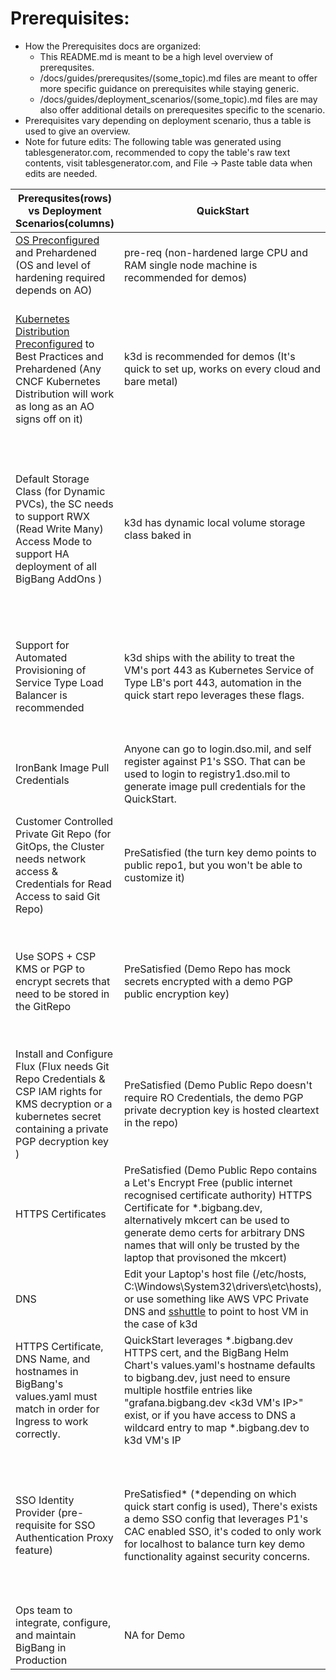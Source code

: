 # Prerequisites:
* How the Prerequisites docs are organized:
  * This README.md is meant to be a high level overview of prerequsites.
  * /docs/guides/prerequsites/(some_topic).md files are meant to offer more specific guidance on prerequisites while staying generic. 
  * /docs/guides/deployment_scenarios/(some_topic).md files are may also offer additional details on prerequesites specific to the scenario. 
* Prerequisites vary depending on deployment scenario, thus a table is used to give an overview.
* Note for future edits: The following table was generated using tablesgenerator.com, recommended to copy the table's raw text contents, visit tablesgenerator.com, and File -> Paste table data when edits are needed.

| Prerequsites(rows) vs Deployment Scenarios(columns)                                                                                                              | QuickStart                                                                                                                                                                                                                                                                                                  | Internet Connected                                                                                                                                                                                           | Internet Disconnected                                                                                                                                                                                                       |
|------------------------------------------------------------------------------------------------------------------------------------------------------------------|-------------------------------------------------------------------------------------------------------------------------------------------------------------------------------------------------------------------------------------------------------------------------------------------------------------|--------------------------------------------------------------------------------------------------------------------------------------------------------------------------------------------------------------|-----------------------------------------------------------------------------------------------------------------------------------------------------------------------------------------------------------------------------|
| [OS Preconfigured](os_preconfiguration.md) and Prehardened (OS and level of hardening required depends on AO)                                                                         | pre-req (non-hardened large CPU and RAM single node machine is recommended for demos)                                                                                                                                                                                                                       | CSPs usually have marketplaces with pre-hardened VM images                                                                                                                                                   | pre-req                                                                                                                                                                                                                     |
| [Kubernetes Distribution Preconfigured](kubernetes_preconfiguration.md) to Best Practices and Prehardened (Any CNCF Kubernetes Distribution will work as long as an AO signs off on it)       | k3d is recommended for demos (It's quick to set up, works on every cloud and bare metal)                                                                                                                                                                                                                    | https://repo1.dso.mil/platform-one/distros                                                                                                                                                                   | pre-req (users are responsible for airgap image import of container images needed by chosen Kubernetes Distribution)                                                                                                        |
| Default Storage Class (for Dynamic PVCs), the SC needs to support RWX (Read Write Many) Access Mode to support HA deployment of all BigBang AddOns )                                                                                                                         | k3d has dynamic local volume storage class baked in                                                                                                                                                                                                                                                         | In most cases it's recommended to use a CSP specific storage class                                                                                                                                           | [BB Product team did a Cloud Agnostic Storage Solution research spike](https://repo1.dso.mil/platform-one/big-bang/bigbang/-/issues/260), (Note: No storage class specific container images exist in IronBank at this time) |
| Support for Automated Provisioning of Service Type Load Balancer is recommended                                                                                  | k3d ships with the ability to treat the VM's port 443 as Kubernetes Service of Type LB's port 443, automation in the quick start repo leverages these flags.                                                                                                                                                | CSPs usually include flags you can pass to the kube-apiserver to support auto provisioning of CSP LBs.                                                                                                       | pre-req (users are responsible for setting up [MetalLB](https://metallb.universe.tf/), [kubevip](https://kube-vip.io/), or external LB pointing to NodePorts)                                                               |
| IronBank Image Pull Credentials                                                                                                                                  | Anyone can go to login.dso.mil, and self register against P1's SSO. That can be used to login to registry1.dso.mil to generate image pull credentials for the QuickStart.                                                                                                                                   | BigBang customers are recommended to use ask their BB Customer Liaison's for an IronBank Image pull robot account, which lasts 6 months.                                                                     | [BigBang Releases](https://repo1.dso.mil/platform-one/big-bang/bigbang/-/releases) includes a .tar.gz of IronBank Images                                                                                                    |
| Customer Controlled Private Git Repo (for GitOps, the Cluster needs network access & Credentials for Read Access to said Git Repo)                               | PreSatisfied (the turn key demo points to public repo1, but you won't be able to customize it)                                                                                                                                                                                                              | pre-req (or follow Air gap docs)                                                                                                                                                                             | Air gap docs assist with provisioning an ssh based this                                                                                                                                                                     |
| Use SOPS + CSP KMS or PGP to encrypt secrets that need to be stored in the GitRepo                                                                               | PreSatisfied (Demo Repo has mock secrets encrypted with a demo PGP public encryption key)                                                                                                                                                                                                                   | pre-req (CSP KMS is more secure)                                                                                                                                                                             | pre-req (Use CSP KMS if available, PGP works universally, [Flux requires the private PGP key to not have a passphrase](https://toolkit.fluxcd.io/guides/mozilla-sops/#generate-a-gpg-key))                                  |
| Install and Configure Flux (Flux needs Git Repo Credentials & CSP IAM rights for KMS decryption or a kubernetes secret containing a private PGP decryption key ) | PreSatisfied (Demo Public Repo doesn't require RO Credentials, the demo PGP private decryption key is hosted cleartext in the repo)                                                                                                                                                                         | pre-req (see bigbang docs, [flux docs](https://toolkit.fluxcd.io/components/source/gitrepositories/#spec-examples) are also a good resource for this)                                                        | pre-req (see bigbang docs)                                                                                                                                                                                                  |
| HTTPS Certificates                                                                                                                                               | PreSatisfied (Demo Public Repo contains a Let's Encrypt Free (public internet recognised certificate authority) HTTPS Certificate for *.bigbang.dev, alternatively mkcert can be used to generate demo certs for arbitrary DNS names that will only be trusted by the laptop that provisoned the mkcert)    | pre-req (provided by user)                                                                                                                                                                                   | pre-req (provided by user)                                                                                                                                                                                                  |
| DNS                                                                                                                                                              | Edit your Laptop's host file (/etc/hosts, C:\Windows\System32\drivers\etc\hosts), or use something like AWS VPC Private DNS and [sshuttle](https://github.com/sshuttle/sshuttle) to point to host VM in the case of k3d                                                                                     | pre-req (point DNS names to Layer 4 CSP LB)                                                                                                                                                                  | pre-req (point DNS names to L4 LB)                                                                                                                                                                                          |
| HTTPS Certificate, DNS Name, and hostnames in BigBang's values.yaml must match in order for Ingress to work correctly.                                           | QuickStart leverages *.bigbang.dev HTTPS cert, and the BigBang Helm Chart's values.yaml's hostname defaults to bigbang.dev, just need to ensure multiple hostfile entries like "grafana.bigbang.dev <k3d VM's IP>" exist, or if you have access to DNS a wildcard entry to map *.bigbang.dev to k3d VM's IP | pre-req                                                                                                                                                                                                      | pre-req                                                                                                                                                                                                                     |
| SSO Identity Provider (pre-requisite for SSO Authentication Proxy feature)                                                                                       | PreSatisfied* (*depending on which quick start config is used), There's exists a demo SSO config that leverages P1's CAC enabled SSO, it's coded to only work for localhost to balance turn key demo functionality against security concerns.                                                               | pre-req (You don't have to use keycloak, you can use any OIDC Identity Provider) ([Customer Deployable Keycloak is a feature coming soon](https://repo1.dso.mil/platform-one/big-bang/bigbang/-/issues/291)) | pre-req (You don't have to use keycloak, you can use any OIDC Identity Provider) ([Customer Deployable Keycloak is a feature coming soon](https://repo1.dso.mil/platform-one/big-bang/bigbang/-/issues/291))                |
| Ops team to integrate, configure, and maintain BigBang in Production                                                                                             | NA for Demo                                                                                                                                                                                                                                                                                                 | pre-req* (*[P1 Customer Success can help with this](https://p1.dso.mil/#/services))                                                                                                                          | pre-req* (*[P1 Customer Success can help with this](https://p1.dso.mil/#/services))                                                                                                                                         |

